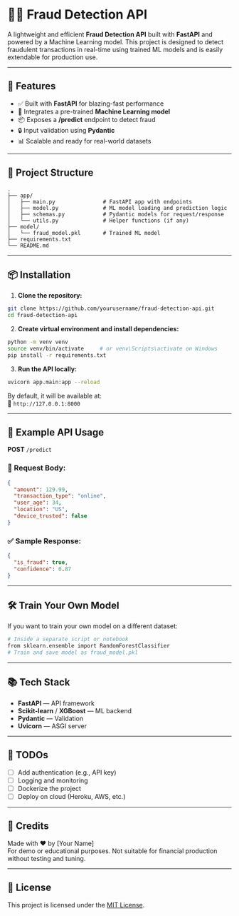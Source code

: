 # 🕵️‍♂️ Fraud Detection API

A lightweight and efficient **Fraud Detection API** built with **FastAPI** and powered by a Machine Learning model. This project is designed to detect fraudulent transactions in real-time using trained ML models and is easily extendable for production use.

---

## 🚀 Features

- ✅ Built with **FastAPI** for blazing-fast performance
- 🧠 Integrates a pre-trained **Machine Learning model**
- 📦 Exposes a **/predict** endpoint to detect fraud
- 🔒 Input validation using **Pydantic**
- 📊 Scalable and ready for real-world datasets

---

## 📁 Project Structure

```
.
├── app/
│   ├── main.py               # FastAPI app with endpoints
│   ├── model.py              # ML model loading and prediction logic
│   ├── schemas.py            # Pydantic models for request/response
│   └── utils.py              # Helper functions (if any)
├── model/
│   └── fraud_model.pkl       # Trained ML model
├── requirements.txt
└── README.md
```

---

## 📦 Installation

1. **Clone the repository:**

```bash
git clone https://github.com/yourusername/fraud-detection-api.git
cd fraud-detection-api
```

2. **Create virtual environment and install dependencies:**

```bash
python -m venv venv
source venv/bin/activate     # or venv\Scripts\activate on Windows
pip install -r requirements.txt
```

3. **Run the API locally:**

```bash
uvicorn app.main:app --reload
```

By default, it will be available at:  
📍 `http://127.0.0.1:8000`

---

## 🧪 Example API Usage

**POST** `/predict`

### 🔧 Request Body:
```json
{
  "amount": 129.99,
  "transaction_type": "online",
  "user_age": 34,
  "location": "US",
  "device_trusted": false
}
```

### ✅ Sample Response:
```json
{
  "is_fraud": true,
  "confidence": 0.87
}
```

---

## 🛠️ Train Your Own Model

If you want to train your own model on a different dataset:

```bash
# Inside a separate script or notebook
from sklearn.ensemble import RandomForestClassifier
# Train and save model as fraud_model.pkl
```

---

## 📚 Tech Stack

- **FastAPI** — API framework
- **Scikit-learn** / **XGBoost** — ML backend
- **Pydantic** — Validation
- **Uvicorn** — ASGI server

---

## 📌 TODOs

- [ ] Add authentication (e.g., API key)
- [ ] Logging and monitoring
- [ ] Dockerize the project
- [ ] Deploy on cloud (Heroku, AWS, etc.)

---

## 🧠 Credits

Made with ❤️ by [Your Name]  
For demo or educational purposes. Not suitable for financial production without testing and tuning.

---

## 📄 License

This project is licensed under the [MIT License](LICENSE).
